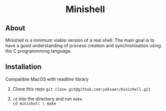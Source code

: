 <h1 align="center">Minishell</h1>

## About
Minishell is a minimum viable version of a real shell. The main goal is to have a good understanding of process creation and synchronisation using the C programmming language.

## Installation
Compatible MacOS with readline library
1. Clone this repo
`git clone git@github.com:yaksaer/minishell.git`

2. `cd` into the directory and run `make` \
  `cd minishell \
  make`
